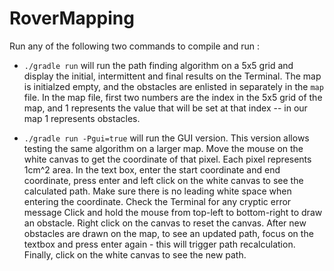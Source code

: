 # RoverMapping

Run any of the following two commands to compile and run :

 - `./gradle run` will run the path finding algorithm on a 5x5 grid and display the initial, intermittent and final results on the Terminal.
 The map is initialzed empty, and the obstacles are enlisted in separately in the `map` file. In the map file, first two numbers are the index 
 in the 5x5 grid of the map, and 1 represents the value that will be set at that index -- in our map 1 represents obstacles.

 - `./gradle run -Pgui=true` will run the GUI version. This version allows testing the same algorithm on a larger map. 
Move the mouse on the white canvas to get the coordinate of that pixel. Each pixel represents 1cm^2 area.
In the text box, enter the start coordinate and end coordinate, press enter and left click on the white canvas to see the calculated path.
Make sure there is no leading white space when entering the coordinate. Check the Terminal for any cryptic error message
Click and hold the mouse from top-left to bottom-right to draw an obstacle. Right click on the canvas to reset the canvas. 
After new obstacles are drawn on the map, to see an updated path, focus on the textbox and press enter again - this will trigger
path recalculation. Finally, click on the white canvas to see the new path.
